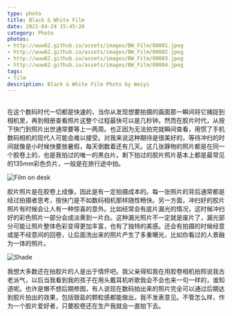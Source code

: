 ```yaml
---
type: photo
title: Black & White Film 
date: 2021-04-24 15:45:20
category: Photo
photos:
- http://wuw62.github.io/assets/images/BW_Film/00001.jpeg
- http://wuw62.github.io/assets/images/BW_Film/00002.jpeg
- http://wuw62.github.io/assets/images/BW_Film/00003.jpeg
- http://wuw62.github.io/assets/images/BW_Film/00004.jpeg
tags:
- film
description: Black & White Film Photo by Weiyi 
---
```


<br/>
在这个数码时代一切都是快速的，当你从发现想要拍摄的画面那一瞬间将它捕捉到相机里，再到相册查看照片这整个过程最快可以是几秒钟。然而在胶片时代，从按下快门到照片出世通常要等上一两周。也正因为无法拍完就瞬间查看，用惯了手机数码相机的现代人可能会难以接受。对我来说这种期待是很美好的，等待冲扫的时间就像是小时候快要放暑假，每天倒数着还有几天。这几张静物的照片都是在同一个胶卷上的，也是我拍过的唯一的黑白片。剩下拍过的胶片照片基本上都是最常见的135mm彩色负片，一般是在旅行途中拍。

![Film on desk](http://wuw62.github.io/assets/images/BW_Film/00005.jpeg)


胶片照片是在胶卷上成像，因此是有一定拍摄成本的。每一张照片的背后通常都是经过拍摄者思考，按快门是不如数码相机那样随性畅快。另一方面，冲扫好的胶片照片有时候会让人有一种惊喜的意外。比如经常会有底片漏光的情况，这时候冲扫好的彩色照片一部分会成淡黄到一片白。这种漏光照片不一定就是废片了，漏光部分可能让照片整体色彩变得更加丰富，也有了独特的美感。还会有拍摄的时候经意或是不经意间的回卷，让后面洗出来的照片产生了多重曝光，比如你看过的人景融为一体的照片。

![Shade](http://wuw62.github.io/assets/images/BW_Film/00006.jpeg)


我想大多数还在拍胶片的人是出于情怀吧。我父亲得知我在用胶卷相机拍照说我古老派气，以后当我看到我的孩子在用头戴耳机听歌我会不会也来一句一样的，谁知道呢。也许是懒不想后期修图，有人说现在数码拍出来的照片完全可以通过后期达到胶片拍出的效果，包括银盐的颗粒感都能做出，我不发表意见。不管怎么样，作为一个胶片爱好者，只要胶卷还在生产我就会一直拍下去。